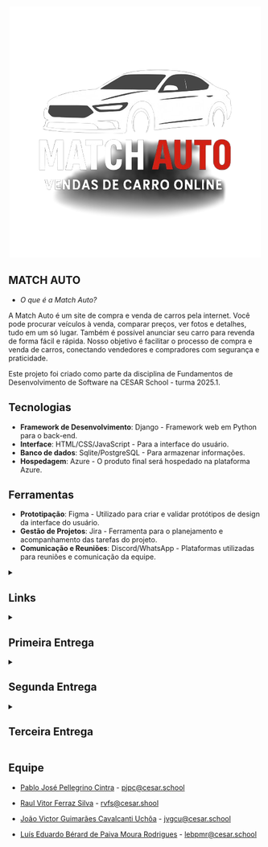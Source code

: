 <p align="center">
  <img src="media/cars/MatchAuto_Logo.png" alt="MatchAuto Logo">
</p>

## MATCH AUTO
- *O que é a Match Auto?*

A Match Auto é um site de compra e venda de carros pela internet. Você pode procurar veículos à venda, comparar preços, ver fotos e detalhes, tudo em um só lugar. Também é possível anunciar seu carro para revenda de forma fácil e rápida. Nosso objetivo é facilitar o processo de compra e venda de carros, conectando vendedores e compradores com segurança e praticidade.

Este projeto foi criado como parte da disciplina de Fundamentos de Desenvolvimento de Software na CESAR School - turma 2025.1.

## Tecnologias

- **Framework de Desenvolvimento**: Django - Framework web em Python para o back-end.
- **Interface**: HTML/CSS/JavaScript - Para a interface do usuário.
- **Banco de dados**: Sqlite/PostgreSQL - Para armazenar informações.
- **Hospedagem**: Azure - O produto final será hospedado na plataforma Azure.

## Ferramentas

- **Prototipação**: Figma - Utilizado para criar e validar protótipos de design da interface do usuário.
- **Gestão de Projetos**: Jira - Ferramenta para o planejamento e acompanhamento das tarefas do projeto.
- **Comunicação e Reuniões**: Discord/WhatsApp - Plataformas utilizadas para reuniões e comunicação da equipe.

<details>
<summary><h2>Links</h2></summary>

- [Jira](https://gymstatsfds.atlassian.net/jira/software/projects/MA/summary)

- [Figma](https://www.figma.com/design/rtAiMw6YY3s3NuRIypEiRF/Match-Auto?node-id=0-1&t=cZqzLADlYnRPBjW0-1)  

- [DOCS Historias](https://docs.google.com/document/d/1_1PDX6QptQCONxTx7huafMM-O5dQoRCzrxRWjcWn7Ic/edit?usp=sharing)

</details>

<details>
<summary><h2>Primeira Entrega</h2></summary>

 ![alt text](<media/entregas/Backlog 1.jpg>)

- [ScreenCast](https://www.youtube.com/watch?v=Ry6wK9M6WPc&feature=youtu.be)

- [DOCS Historias](https://docs.google.com/document/d/1_1PDX6QptQCONxTx7huafMM-O5dQoRCzrxRWjcWn7Ic/edit?usp=sharing)

- [Figma](https://www.figma.com/design/rtAiMw6YY3s3NuRIypEiRF/Match-Auto?node-id=0-1&t=cZqzLADlYnRPBjW0-1)

</details>

<details>
<summary><h2>Segunda Entrega</h2></summary>

- [Site](https://match1autos.azurewebsites.net/)

- [Screencast](https://www.youtube.com/watch?v=qDFVNQ_2Y34)

- [Jira](https://gymstatsfds.atlassian.net/jira/software/projects/MA/summary)

- *Sprint 1(Concluida):* 
![alt text](<media/entregas/Sprint 1.jpg>)
![alt text](<media/entregas/Quadro 1 concluido.jpg>)

- *Programação em Par:*
Nosso grupo passou por um momento complicado com a saída de alguns integrantes, e isso nos obrigou a começar tudo do zero. Com o tempo apertado, fizemos uma chamada para trabalhar juntos no código, pesquisamos bastante e fomos corrigindo os erros ao longo do processo. Na última reunião, nos encontramos presencialmente para ajustar os últimos detalhes, resolver os problemas que ainda tinham e conseguir fazer o deploy na Azure.

- *Bug tracker:*
![alt text](<media/entregas/Bug tracker.jpg>)

</details>

<details>
<summary><h2>Terceira Entrega</h2></summary>

![backlog](<media/entregas/Backlog 2.jpg>)
![quadro](<media/entregas/sprint 2.jpg>)

- *Programação em Par (atualização-Entrega 3):*
Durante o desenvolvimento do nosso projeto, a equipe passou a utilizar com mais frequência a técnica de programação em par. Essa abordagem mostrou-se especialmente eficaz na resolução de problemas complexos e na promoção de uma troca constante de ideias entre os membros. No entanto, optamos por não adotar essa prática em todas as etapas do desenvolvimento, alternando-a com o trabalho individual de acordo com as necessidades e características específicas de cada tarefa.

</details>

## Equipe

- [Pablo José Pellegrino Cintra](https://github.com/PabloJPCintra) - pjpc@cesar.school

- [Raul Vitor Ferraz Silva](https://github.com/raulferraz85) - rvfs@cesar.shool

- [João Victor Guimarães Cavalcanti Uchôa](https://github.com/joaovictorgcu) - jvgcu@cesar.school

- [Luís Eduardo Bérard de Paiva Moura Rodrigues](https://github.com/luisedu975) - lebpmr@cesar.school
